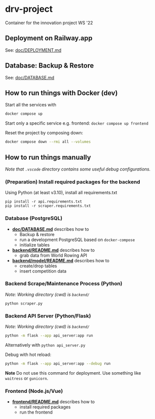 # drv-project
Container for the innovation project WS '22

## Deployment on Railway.app

See: [doc/DEPLOYMENT.md](doc/DEPLOYMENT.md)

## Database: Backup & Restore

See: [doc/DATABASE.md](doc/DATABASE.md)

## How to run things with Docker (dev)

Start all the services with

```sh
docker compose up
```

Start only a specific service e.g. frontend: `docker compose up frontend`

Reset the project by composing down:

```sh
docker compose down --rmi all --volumes
```

## How to run things manually

*Note that `.vscode` directory contains some useful debug configurations.*

### (Preparation) Install required packages for the backend

Using Python (at least v3.10), install all requirements.txt

    pip install -r api.requirements.txt
    pip install -r scraper.requirements.txt

### Database (PostgreSQL)

- **[doc/DATABASE.md](doc/DATABASE.md)** describes how to
    - Backup & restore
    - run a development PostgreSQL based on `docker-compose`
    - initialize tables
- **[backend/README.md](backend/README.md)** describes how to
    - grab data from World Rowing API
- **[backend/model/README.md](backend/model/README.md)** describes how to
    - create/drop tables
    - insert competition data

### Backend Scrape/Maintenance Process (Python)

*Note: Working directory (cwd) is `backend/`*

    python scraper.py

### Backend API Server (Python/Flask)

*Note: Working directory (cwd) is `backend/`*

```sh
python -m flask --app api_server:app run
```

Alternatively with `python api_server.py`

Debug with hot reload:

```sh
python -m flask --app api_server:app --debug run
```

**Note** Do not use this command for deployment. Use something like `waitress` or `gunicorn`.

### Frontend (Node.js/Vue)

- **[frontend/README.md](frontend/README.md)** describes how to
    - install required packages
    - run the frontend
